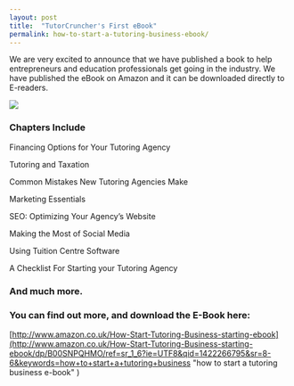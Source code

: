 ```yaml
---
layout: post
title:  "TutorCruncher's First eBook"
permalink: how-to-start-a-tutoring-business-ebook/
---
```

We are very excited to announce that we have published a book to help
entrepreneurs and education professionals get going in the industry. We have
published the eBook on Amazon and it can be downloaded directly to E-readers.

<img src="{{ site.static }}/img/blogs/TutorCruncher-ebook-300x300.jpg" class="lightboximage" alt-text="TutorCruncher E-Book on Amazon"/>

### Chapters Include

Financing Options for Your Tutoring Agency

Tutoring and Taxation

Common Mistakes New Tutoring Agencies Make

Marketing Essentials

SEO: Optimizing Your Agency’s Website

Making the Most of Social Media

Using Tuition Centre Software

A Checklist For Starting your Tutoring Agency

### And much more.

### You can find out more, and download the E-Book here: 

[http://www.amazon.co.uk/How-Start-Tutoring-Business-starting-ebook](http://www.amazon.co.uk/How-Start-Tutoring-Business-starting-ebook/dp/B00SNPQHMO/ref=sr_1_6?ie=UTF8&qid=1422266795&sr=8-6&keywords=how+to+start+a+tutoring+business "how to start a tutoring business e-book" )

